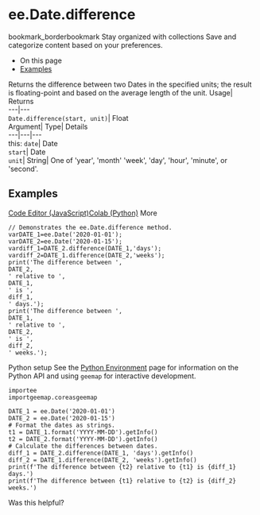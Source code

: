  
#  ee.Date.difference 
bookmark_borderbookmark Stay organized with collections  Save and categorize content based on your preferences.
  * On this page
  * [Examples](https://developers.google.com/earth-engine/apidocs/ee-date-difference#examples)


Returns the difference between two Dates in the specified units; the result is floating-point and based on the average length of the unit. 
Usage| Returns  
---|---  
`Date.difference(start, unit)`| Float  
Argument| Type| Details  
---|---|---  
this: `date`| Date  
`start`| Date  
`unit`| String| One of 'year', 'month' 'week', 'day', 'hour', 'minute', or 'second'.  
## Examples
[Code Editor (JavaScript)](https://developers.google.com/earth-engine/apidocs/ee-date-difference#code-editor-javascript-sample)[Colab (Python)](https://developers.google.com/earth-engine/apidocs/ee-date-difference#colab-python-sample) More
```
// Demonstrates the ee.Date.difference method.
varDATE_1=ee.Date('2020-01-01');
varDATE_2=ee.Date('2020-01-15');
vardiff_1=DATE_2.difference(DATE_1,'days');
vardiff_2=DATE_1.difference(DATE_2,'weeks');
print('The difference between ',
DATE_2,
' relative to ',
DATE_1,
' is ',
diff_1,
' days.');
print('The difference between ',
DATE_1,
' relative to ',
DATE_2,
' is ',
diff_2,
' weeks.');
```
Python setup
See the [ Python Environment](https://developers.google.com/earth-engine/guides/python_install) page for information on the Python API and using `geemap` for interactive development.
```
importee
importgeemap.coreasgeemap
```
```
DATE_1 = ee.Date('2020-01-01')
DATE_2 = ee.Date('2020-01-15')
# Format the dates as strings.
t1 = DATE_1.format('YYYY-MM-DD').getInfo()
t2 = DATE_2.format('YYYY-MM-DD').getInfo()
# Calculate the differences between dates.
diff_1 = DATE_2.difference(DATE_1, 'days').getInfo()
diff_2 = DATE_1.difference(DATE_2, 'weeks').getInfo()
print(f'The difference between {t2} relative to {t1} is {diff_1} days.')
print(f'The difference between {t1} relative to {t2} is {diff_2} weeks.')
```

Was this helpful?
